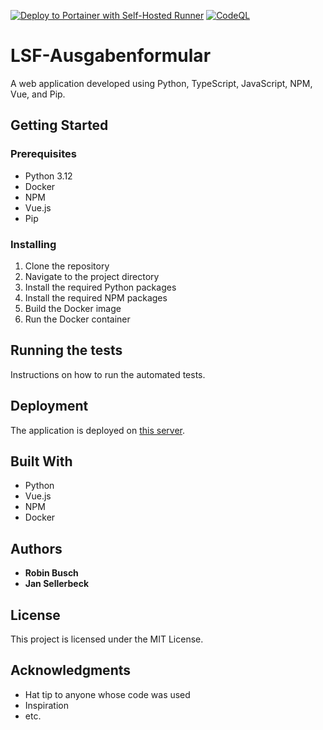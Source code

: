 [![Deploy to Portainer with Self-Hosted Runner](https://github.com/LSF-Wesel-Rheinhausen/LSF-Ausgabenformular/actions/workflows/Docker-build.yml/badge.svg)](https://github.com/LSF-Wesel-Rheinhausen/LSF-Ausgabenformular/actions/workflows/Docker-build.yml) [![CodeQL](https://github.com/LSF-Wesel-Rheinhausen/LSF-Ausgabenformular/actions/workflows/github-code-scanning/codeql/badge.svg)](https://github.com/LSF-Wesel-Rheinhausen/LSF-Ausgabenformular/actions/workflows/github-code-scanning/codeql) 
# LSF-Ausgabenformular

A web application developed using Python, TypeScript, JavaScript, NPM, Vue, and Pip.

## Getting Started

### Prerequisites

- Python 3.12
- Docker
- NPM
- Vue.js
- Pip

### Installing

1. Clone the repository
2. Navigate to the project directory
3. Install the required Python packages
4. Install the required NPM packages
5. Build the Docker image
6. Run the Docker container

## Running the tests

Instructions on how to run the automated tests.

## Deployment

The application is deployed on [this server](https://lsf-ausgabenformular.sellerbeckcloud.de/).

## Built With

- Python
- Vue.js
- NPM
- Docker

## Authors

- **Robin Busch**
- **Jan Sellerbeck**

## License

This project is licensed under the MIT License.

## Acknowledgments

- Hat tip to anyone whose code was used
- Inspiration
- etc.

